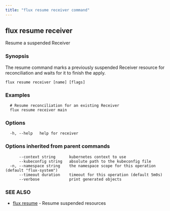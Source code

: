 ```yaml
---
title: "flux resume receiver command"
---
```

## flux resume receiver

Resume a suspended Receiver

### Synopsis

The resume command marks a previously suspended Receiver resource for reconciliation and waits for it to
finish the apply.

```
flux resume receiver [name] [flags]
```

### Examples

```
  # Resume reconciliation for an existing Receiver
  flux resume receiver main

```

### Options

```
  -h, --help   help for receiver
```

### Options inherited from parent commands

```
      --context string      kubernetes context to use
      --kubeconfig string   absolute path to the kubeconfig file
  -n, --namespace string    the namespace scope for this operation (default "flux-system")
      --timeout duration    timeout for this operation (default 5m0s)
      --verbose             print generated objects
```

### SEE ALSO

* [flux resume](/cmd/flux_resume/)	 - Resume suspended resources

